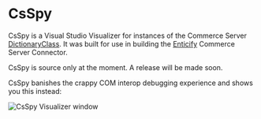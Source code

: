 # CsSpy

CsSpy is a Visual Studio Visualizer for instances of the Commerce Server [DictionaryClass](http://msdn.microsoft.com/en-us/library/bb509189).  It was built for use in building the [Enticify](http://www.enticify.com/) Commerce Server Connector.

CsSpy is source only at the moment.  A release will be made soon.

CsSpy banishes the crappy COM interop debugging experience and shows you this instead:

![CsSpy Visualizer window](https://raw.github.com/enticify/CsSpy/master/assets/cs-spy.png)
